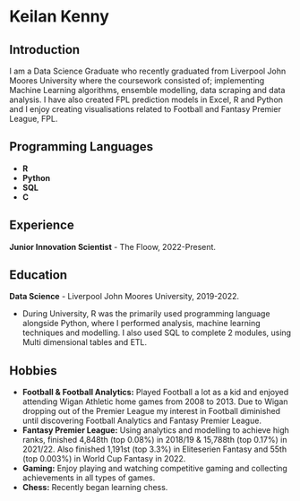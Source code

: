 # Keilan Kenny

## Introduction
I am a Data Science Graduate who recently graduated from Liverpool John Moores University where the coursework consisted of; implementing Machine Learning algorithms, ensemble modelling, data scraping and data analysis. I have also created FPL prediction models in Excel, R and Python and I enjoy creating visualisations related to Football and Fantasy Premier League, FPL.

## Programming Languages
- **R** 
- **Python**
- **SQL**
- **C**

## Experience
**Junior Innovation Scientist** - The Floow, 2022-Present.

## Education
**Data Science** - Liverpool John Moores University, 2019-2022.

- During University, R was the primarily used programming language alongside Python, where I performed analysis, machine learning techniques and modelling. I also used SQL to complete 2 modules, using Multi dimensional tables and ETL.

## Hobbies
- **Football & Football Analytics:** Played Football a lot as a kid and enjoyed attending Wigan Athletic home games from 2008 to 2013. Due to Wigan dropping out of the Premier League my interest in Football diminished until discovering Football Analytics and Fantasy Premier League. 
- **Fantasy Premier League:** Using analytics and modelling to achieve high ranks, finished 4,848th (top 0.08%) in 2018/19 & 15,788th (top 0.17%) in 2021/22. Also finished 1,191st (top 3.3%) in Eliteserien Fantasy and 55th (top 0.003%) in World Cup Fantasy in 2022.
- **Gaming:** Enjoy playing and watching competitive gaming and collecting achievements in all types of games.
- **Chess:** Recently began learning chess.
